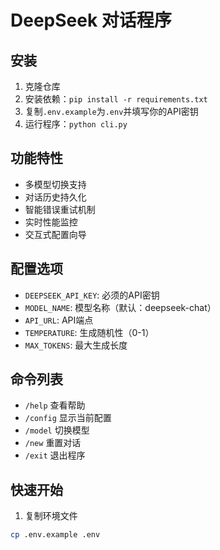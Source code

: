 # DeepSeek 对话程序

## 安装
1. 克隆仓库
2. 安装依赖：`pip install -r requirements.txt`
3. 复制`.env.example`为`.env`并填写你的API密钥
4. 运行程序：`python cli.py`

## 功能特性
- 多模型切换支持
- 对话历史持久化
- 智能错误重试机制
- 实时性能监控
- 交互式配置向导

## 配置选项
- `DEEPSEEK_API_KEY`: 必须的API密钥
- `MODEL_NAME`: 模型名称（默认：deepseek-chat）
- `API_URL`: API端点
- `TEMPERATURE`: 生成随机性（0-1）
- `MAX_TOKENS`: 最大生成长度
## 命令列表
- `/help` 查看帮助
- `/config` 显示当前配置
- `/model` 切换模型
- `/new` 重置对话
- `/exit` 退出程序

## 快速开始

1. 复制环境文件
```bash
cp .env.example .env